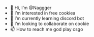 - 👋 Hi, I’m @Naggger
- 👀 I’m interested in free cookiea
- 🌱 I’m currently learning discord bot
- 💞️ I’m looking to collaborate on cookie
- 📫 How to reach me god play csgo

<!---
Naggger/Naggger is a ✨ special ✨ repository because its `README.md` (this file) appears on your GitHub profile.
You can click the Preview link to take a look at your changes.
--->
